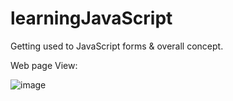 # learningJavaScript
Getting used to JavaScript forms &amp; overall concept.

Web page View:

![image](https://user-images.githubusercontent.com/64192420/110142348-4359f200-7e00-11eb-8e3e-408cbea6acab.png)

